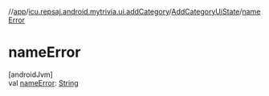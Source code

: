 //[app](../../../index.md)/[icu.repsaj.android.mytrivia.ui.addCategory](../index.md)/[AddCategoryUiState](index.md)/[nameError](name-error.md)

# nameError

[androidJvm]\
val [nameError](name-error.md): [String](https://kotlinlang.org/api/latest/jvm/stdlib/kotlin/-string/index.html)
